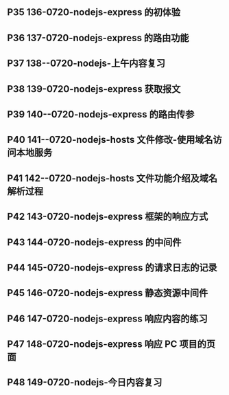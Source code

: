 ## P35 136-0720-nodejs-express 的初体验

## P36 137-0720-nodejs-express 的路由功能

## P37 138--0720-nodejs-上午内容复习

## P38 139-0720-nodejs-express 获取报文

## P39 140--0720-nodejs-express 的路由传参

## P40 141--0720-nodejs-hosts 文件修改-使用域名访问本地服务

## P41 142--0720-nodejs-hosts 文件功能介绍及域名解析过程

## P42 143-0720-nodejs-express 框架的响应方式

## P43 144-0720-nodejs-express 的中间件

## P44 145-0720-nodejs-express 的请求日志的记录

## P45 146-0720-nodejs-express 静态资源中间件

## P46 147-0720-nodejs-express 响应内容的练习

## P47 148-0720-nodejs-express 响应 PC 项目的页面

## P48 149-0720-nodejs-今日内容复习
